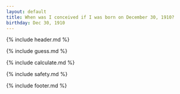 ```yaml
---
layout: default
title: When was I conceived if I was born on December 30, 1910?
birthday: Dec 30, 1910
---
```


{% include header.md %}

{% include guess.md %}

{% include calculate.md %}

{% include safety.md %}

{% include footer.md %}



